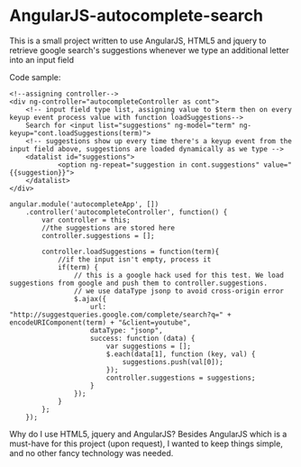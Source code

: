 # AngularJS-autocomplete-search
This is a small project written to use AngularJS, HTML5 and jquery to retrieve google search's suggestions whenever we type an additional letter into an input field

Code sample:
```
<!--assigning controller-->
<div ng-controller="autocompleteController as cont">
    <!-- input field type list, assigning value to $term then on every keyup event process value with function loadSuggestions-->
    Search for <input list="suggestions" ng-model="term" ng-keyup="cont.loadSuggestions(term)">
    <!-- suggestions show up every time there's a keyup event from the input field above, suggestions are loaded dynamically as we type -->
    <datalist id="suggestions">
            <option ng-repeat="suggestion in cont.suggestions" value="{{suggestion}}">
    </datalist>
</div>
```

```
angular.module('autocompleteApp', [])
    .controller('autocompleteController', function() {
        var controller = this;
        //the suggestions are stored here
        controller.suggestions = [];

        controller.loadSuggestions = function(term){
            //if the input isn't empty, process it
            if(term) {
                // this is a google hack used for this test. We load suggestions from google and push them to controller.suggestions.
                // we use dataType jsonp to avoid cross-origin error
                $.ajax({
                    url: "http://suggestqueries.google.com/complete/search?q=" + encodeURIComponent(term) + "&client=youtube",
                    dataType: "jsonp",
                    success: function (data) {
                        var suggestions = [];
                        $.each(data[1], function (key, val) {
                            suggestions.push(val[0]);
                        });
                        controller.suggestions = suggestions;
                    }
                });
            }
        };
    });
```
Why do I use HTML5, jquery and AngularJS? Besides AngularJS which is a must-have for this project (upon request), I wanted to keep things simple, and no other fancy technology was needed. 
